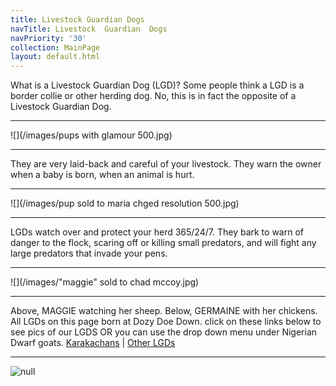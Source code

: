 ```yaml
---
title: Livestock Guardian Dogs
navTitle: Livestock  Guardian  Dogs
navPriority: '30'
collection: MainPage
layout: default.html
---
```

What is a Livestock Guardian Dog (LGD)?    Some people think a LGD is a border collie or other herding dog.  No, this is in fact the opposite of a Livestock Guardian Dog.

<hr />

![](/images/pups with glamour 500.jpg)

<hr />

They are very laid-back and careful of your livestock. They warn the owner when a baby is born, when an animal is hurt.

<hr />

![](/images/pup sold to maria chged resolution 500.jpg)

<hr />

LGDs watch over and protect your herd 365/24/7. They bark to warn of danger to the flock, scaring off or killing small predators, and will fight any large predators that invade your pens.  

<hr />

![](/images/"maggie" sold to chad mccoy.jpg)

<hr />

Above, MAGGIE watching her sheep. Below, GERMAINE with her chickens. All LGDs on this page born at Dozy Doe Down. click on these links below to see pics of our LGDS OR you can use the drop down menu under Nigerian Dwarf goats.  [Karakachans](Karakachans)    |    [Other LGDs](<other LGDs>)

<hr />

![null](/images/23022118_10214630361583454_1629941011_n.jpg)
